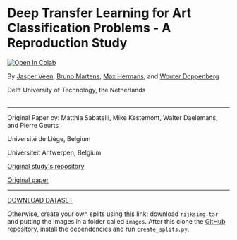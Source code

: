# Deep Transfer Learning for Art Classification Problems - A Reproduction Study

[![Open In Colab](https://colab.research.google.com/assets/colab-badge.svg)](https://colab.research.google.com/github/wdoppenberg/cs4240-project/blob/master/ArtClassification.ipynb)

By [Jasper Veen](https://www.linkedin.com/in/jasper-veen), [Bruno Martens](https://www.linkedin.com/in/brunomartens), [Max Hermans](https://www.linkedin.com/in/max-hermans-8324b0b1), and [Wouter Doppenberg](https://www.linkedin.com/in/wouterdoppenberg)

Delft University of Technology, the Netherlands
<br></br>

---




Original Paper by: Matthia Sabatelli, Mike Kestemont, Walter Daelemans, and Pierre Geurts

Université de Liège, Belgium

Universiteit Antwerpen, Belgium

[Original study's repository](https://github.com/paintception/Deep-Transfer-Learning-for-Art-Classification-Problems)

[Original paper](https://www.researchgate.net/publication/327498843_Deep_Transfer_Learning_for_Art_Classification_Problems)

---

[DOWNLOAD DATASET](https://drive.google.com/open?id=1-nOa-93oohjw2mm6taBb1Y4TpXIDgSID)

Otherwise, create your own splits using [this](https://figshare.com/articles/Rijksmuseum_Challenge_2014/5660617) link; download `rijksimg.tar` and putting the images in a folder called `images`. After this clone the [GitHub repository](https://github.com/wdoppenberg/cs4240-project), install the dependencies and run `create_splits.py`.
